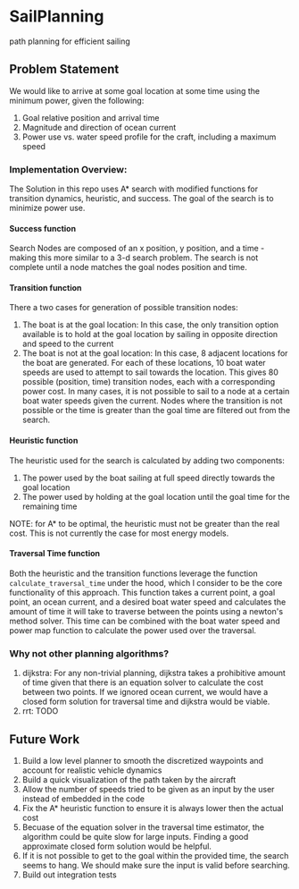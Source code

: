 # SailPlanning
path planning for efficient sailing 

## Problem Statement 
We would like to arrive at some goal location at some time using the minimum power, given the following:
1. Goal relative position and arrival time
1. Magnitude and direction of ocean current
1. Power use vs. water speed profile for the craft, including a maximum speed

### Implementation Overview:
The Solution in this repo uses A* search with modified functions for transition dynamics, heuristic, and success. The goal of the search is to minimize power use. 

#### Success function
Search Nodes are composed of an x position, y position, and a time - making this more similar to a 3-d search problem. The search is not complete until a node matches the goal nodes position and time. 

#### Transition function
There a two cases for generation of possible transition nodes:
1. The boat is at the goal location: In this case, the only transition option available is to hold at the goal location by sailing in opposite direction and speed to the current
2. The boat is not at the goal location: In this case, 8 adjacent locations for the boat are generated. For each of these locations, 10 boat water speeds are used to attempt to sail towards the location. This gives 80 possible (position, time) transition nodes, each with a corresponding power cost. In many cases, it is not possible to sail to a node at a certain boat water speeds given the current. Nodes where the transition is not possible or the time is greater than the goal time are filtered out from the search.

#### Heuristic function
The heuristic used for the search is calculated by adding two components:
1. The power used by the boat sailing at full speed directly towards the goal location
2. The power used by holding at the goal location until the goal time for the remaining time

NOTE: for A* to be optimal, the heuristic must not be greater than the real cost. This is not currently the case for most energy models.

#### Traversal Time function
Both the heuristic and the transition functions leverage the function `calculate_traversal_time` under the hood, which I consider to be the core functionality of this approach. This function takes a current point, a goal point, an ocean current, and a desired boat water speed and calculates the amount of time it will take to traverse between the points using a newton's method solver. This time can be combined with the boat water speed and power map function to calculate the power used over the traversal.

### Why not other planning algorithms?
1. dijkstra: For any non-trivial planning, dijkstra takes a prohibitive amount of time given that there is an equation solver to calculate the cost between two points. If we ignored ocean current, we would have a closed form solution for traversal time and dijkstra would be viable.
1. rrt: TODO

## Future Work
1. Build a low level planner to smooth the discretized waypoints and account for realistic vehicle dynamics
1. Build a quick visualization  of the path taken by the aircraft
1. Allow the number of speeds tried to be given as an input by the user instead of embedded in the code
1. Fix the A* heuristic function to ensure it is always lower then the actual cost
1. Becuase of the equation solver in the traversal time estimator, the algorithm could be quite slow for large inputs. Finding a good approximate closed form solution would be helpful.
1. If it is not possible to get to the goal within the provided time, the search seems to hang. We should make sure the input is valid before searching.
1. Build out integration tests
